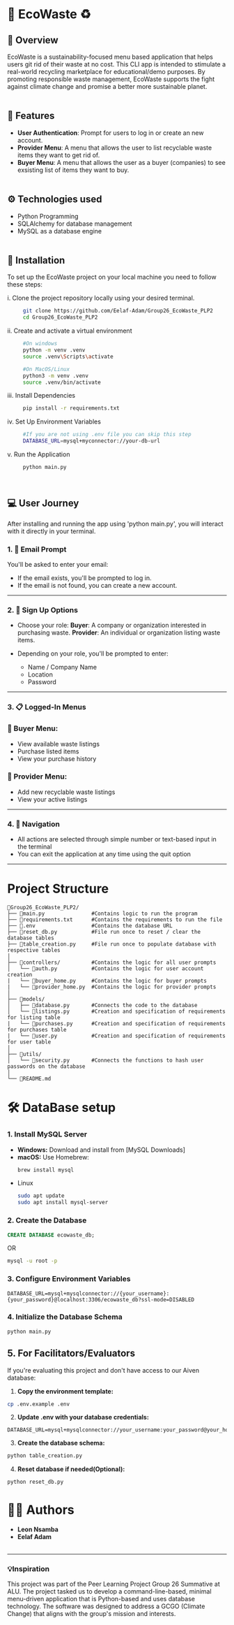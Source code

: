 # 🌱 EcoWaste ♻️
## 📖 Overview 
EcoWaste is a sustainability-focused menu based application that helps users git rid of their waste at no cost. This CLI app is intended to stimulate a real-world recycling marketplace for educational/demo purposes. By promoting responsible waste management, EcoWaste supports the fight against climate change and promise a better more sustainable planet.
<br></br>


## 🚀 Features 
- **User Authentication**: Prompt for users to log in or create an new account.
- **Provider Menu**: A menu that allows the user to list recyclable waste items they want to get rid of.
- **Buyer Menu**: A menu that allows the user as a buyer (companies) to see exsisting list of items they want to buy.
<br></br>

## ⚙️ Technologies used 
- Python Programming
- SQLAlchemy for database management
- MySQL as a database engine
<br></br>


## 📏 Installation 
To set up the EcoWaste project on your local machine you need to follow these steps:
 
 i. Clone the project repository locally using your desired terminal. 
 
 ```sh
      git clone https://github.com/Eelaf-Adam/Group26_EcoWaste_PLP2
      cd Group26_EcoWaste_PLP2
```

ii. Create and activate a virtual environment

 ```sh
      #On windows
      python -m venv .venv
      source .venv\Scripts\activate

      #On MacOS/Linux
      python3 -m venv .venv
      source .venv/bin/activate
```
iii. Install Dependencies

 ```sh
      pip install -r requirements.txt
```
iv. Set Up Environment Variables

 ```sh
      #If you are not using .env file you can skip this step
      DATABASE_URL=mysql+myconnector://your-db-url
```
v. Run the Application

 ```sh
      python main.py
```
<br>

## 💻 User Journey
After installing and running the app using 'python main.py', you will interact with it directly in your terminal.

### 1. 📧 Email Prompt
  You'll be asked to enter your email:
  - If the email exists, you'll be prompted to log in.
  - If the email is not found, you can create a new account.

---

### 2. 🔐 Sign Up Options
  - Choose your role:
     **Buyer**: A company or organization interested in purchasing waste.
     **Provider**: An individual or organization listing waste items.
    
  - Depending on your role, you'll be prompted to enter:
      - Name / Company Name
      - Location
      - Password   
---

### 3. 📋 Logged-In Menus

### 👤 Buyer Menu:
  - View available waste listings
  - Purchase listed items
  - View your purchase history

### 👤 Provider Menu:
  - Add new recyclable waste listings
  - View your active listings

---

### 4. 🧭 Navigation
  - All actions are selected through simple number or text-based input in the terminal
  - You can exit the application at any time using the quit option
---

# Project Structure 

```plaintext
📁Group26_EcoWaste_PLP2/
├── 📄main.py               #Contains logic to run the program
├── 📄requirements.txt      #Contains the requirements to run the file
├── 📄.env                  #Contains the database URL
├── 📄reset_db.py           #File run once to reset / clear the database tables
├── 📄table_creation.py     #File run once to populate database with respective tables
│
├── 📁controllers/          #Contains the logic for all user prompts
│   └── 📄auth.py           #Contains the logic for user account creation
|   └── 📄buyer_home.py     #Contains the logic for buyer prompts
|   └── 📄provider_home.py  #Contains the logic for provider prompts
│
├── 📁models/
│   ├── 📄database.py       #Connects the code to the database
│   └── 📄listings.py       #Creation and specification of requirements for listing table
|   └── 📄purchases.py      #Creation and specification of requirements for purchases table
|   └── 📄user.py           #Creation and specification of requirements for user table
│
├── 📁utils/
│   └── 📄security.py       #Connects the functions to hash user passwords on the database
│
└── 📄README.md
```

# 🛠️ DataBase setup 

### 1. Install MySQL Server
- **Windows:** Download and install from [MySQL Downloads]
- **macOS:** Use Homebrew:
  ```sh
  brew install mysql
- Linux
  ``` sh
  sudo apt update
  sudo apt install mysql-server

### 2. Create the Database
``` sql
CREATE DATABASE ecowaste_db;
```
OR
``` sh
mysql -u root -p
```

### 3. Configure Environment Variables
``` env
DATABASE_URL=mysql+mysqlconnector://{your_username}:{your_password}@localhost:3306/ecowaste_db?ssl-mode=DISABLED
```

### 4. Initialize the Database Schema
``` sh
python main.py
```
## 5. For Facilitators/Evaluators
If you're evaluating this project and don't have access to our Aiven database:
1. **Copy the environment template:**
``` sh
cp .env.example .env
```
2. **Update .env with your database credentials:**
``` env
DATABASE_URL=mysql+mysqlconnector://your_username:your_password@your_host:3306/your_database_name
```
3. **Create the database schema:**
``` sh
python table_creation.py
```
4. **Reset database if needed(Optional):**
``` sh
python reset_db.py
```

# 👩‍💻 Authors
- **Leon Nsamba**
- **Eelaf Adam**
<br></br>
---
### 💡Inspiration
This project was part of the Peer Learning Project Group 26 Summative at ALU. The project tasked us to develop a command-line-based, minimal menu-driven application that is Python-based and uses database technology. The software was designed to address a GCGO (Climate Change) that aligns with the group's mission and interests.
<br></br>


    
